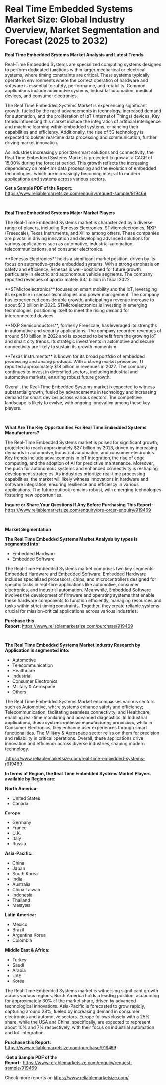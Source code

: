 <p><h1>Real Time Embedded Systems Market Size: Global Industry Overview, Market Segmentation and Forecast (2025 to 2032)</h1></p><p><strong>Real Time Embedded Systems Market Analysis and Latest Trends</strong></p>
<p><p>Real-Time Embedded Systems are specialized computing systems designed to perform dedicated functions within larger mechanical or electrical systems, where timing constraints are critical. These systems typically operate in environments where the correct operation of hardware and software is essential to safety, performance, and reliability. Common applications include automotive systems, industrial automation, medical devices, and consumer electronics.</p><p>The Real Time Embedded Systems Market is experiencing significant growth, fueled by the rapid advancements in technology, increased demand for automation, and the proliferation of IoT (Internet of Things) devices. Key trends influencing this market include the integration of artificial intelligence and machine learning within embedded systems, enhancing their capabilities and efficiency. Additionally, the rise of 5G technology is expected to bolster real-time data processing and communication, further driving market innovation.</p><p>As industries increasingly prioritize smart solutions and connectivity, the Real Time Embedded Systems Market is projected to grow at a CAGR of 15.00% during the forecast period. This growth reflects the increasing dependency on real-time data processing and the evolution of embedded technologies, which are increasingly becoming integral to modern applications and systems across various sectors.</p></p>
<p><strong>Get a Sample PDF of the Report:&nbsp;</strong> <a href="https://www.reliablemarketsize.com/enquiry/request-sample/919469?utm_campaign=3075&utm_medium=2&utm_source=Github&utm_content=ia&utm_term=05032025&utm_id=real-time-embedded-systems">https://www.reliablemarketsize.com/enquiry/request-sample/919469</a></p>
<p>&nbsp;</p>
<p><strong>Real Time Embedded Systems Major Market Players</strong></p>
<p><p>The Real-Time Embedded Systems market is characterized by a diverse range of players, including Renesas Electronics, STMicroelectronics, NXP (Freescale), Texas Instruments, and Xilinx among others. These companies are pivotal in driving innovation and developing advanced solutions for various applications such as automotive, industrial automation, telecommunications, and consumer electronics.</p><p>**Renesas Electronics** holds a significant market position, driven by its focus on automotive-grade embedded systems. With a strong emphasis on safety and efficiency, Renesas is well-positioned for future growth, particularly in electric and autonomous vehicle segments. The company reported revenues of approximately $3.1 billion in fiscal 2022.</p><p>**STMicroelectronics** focuses on smart mobility and the IoT, leveraging its expertise in sensor technologies and power management. The company has experienced considerable growth, anticipating a revenue increase to about $13 billion in 2023. STMicroelectronics is investing in emerging technologies, positioning itself to meet the rising demand for interconnected devices.</p><p>**NXP Semiconductors**, formerly Freescale, has leveraged its strengths in automotive and security applications. The company recorded revenues of around $10 billion in 2022 and is expected to benefit from the growing IoT and smart city trends. Its strategic investments in automotive and secure connectivity are likely to sustain its growth momentum.</p><p>**Texas Instruments** is known for its broad portfolio of embedded processing and analog products. With a strong market presence, TI reported approximately $18 billion in revenues in 2022. The company continues to invest in diversified sectors, including industrial and automotive markets, ensuring robust future growth.</p><p>Overall, the Real-Time Embedded Systems market is expected to witness substantial growth, fueled by advancements in technology and increasing demand for smart devices across various sectors. The competitive landscape is likely to evolve, with ongoing innovation among these key players.</p></p>
<p>&nbsp;</p>
<p><strong>What Are The Key Opportunities For Real Time Embedded Systems Manufacturers?</strong></p>
<p><p>The Real-Time Embedded Systems market is poised for significant growth, projected to reach approximately $27 billion by 2026, driven by increasing demands in automotive, industrial automation, and consumer electronics. Key trends include advancements in IoT integration, the rise of edge computing, and the adoption of AI for predictive maintenance. Moreover, the push for autonomous systems and enhanced connectivity is reshaping development strategies. As industries prioritize real-time processing capabilities, the market will likely witness innovations in hardware and software integration, ensuring resilience and efficiency in various applications. The future outlook remains robust, with emerging technologies fostering new opportunities.</p></p>
<p><strong>Inquire or Share Your Questions If Any Before Purchasing This Report:</strong> <a href="https://www.reliablemarketsize.com/enquiry/pre-order-enquiry/919469?utm_campaign=3075&utm_medium=2&utm_source=Github&utm_content=ia&utm_term=05032025&utm_id=real-time-embedded-systems">https://www.reliablemarketsize.com/enquiry/pre-order-enquiry/919469</a></p>
<p>&nbsp;</p>
<p><strong>Market Segmentation</strong></p>
<p><strong>The Real Time Embedded Systems Market Analysis by types is segmented into:</strong></p>
<p><ul><li>Embedded Hardware</li><li>Embedded Software</li></ul></p>
<p><p>The Real-Time Embedded Systems market comprises two key segments: Embedded Hardware and Embedded Software. Embedded Hardware includes specialized processors, chips, and microcontrollers designed for specific tasks in real-time applications like automotive, consumer electronics, and industrial automation. Meanwhile, Embedded Software involves the development of firmware and operating systems that enable these hardware components to function efficiently, managing resources and tasks within strict timing constraints. Together, they create reliable systems crucial for mission-critical applications across various industries.</p></p>
<p><strong>Purchase this Report:&nbsp;</strong><a href="https://www.reliablemarketsize.com/purchase/919469?utm_campaign=3075&utm_medium=2&utm_source=Github&utm_content=ia&utm_term=05032025&utm_id=real-time-embedded-systems">https://www.reliablemarketsize.com/purchase/919469</a></p>
<p>&nbsp;</p>
<p><strong>The Real Time Embedded Systems Market Industry Research by Application is segmented into:</strong></p>
<p><ul><li>Automotive</li><li>Telecommunication</li><li>Healthcare</li><li>Industrial</li><li>Consumer Electronics</li><li>Military & Aerospace</li><li>Others</li></ul></p>
<p><p>The Real Time Embedded Systems Market encompasses various sectors such as Automotive, where systems enhance safety and efficiency; Telecommunication, facilitating seamless connectivity; and Healthcare, enabling real-time monitoring and advanced diagnostics. In Industrial applications, these systems optimize manufacturing processes, while in Consumer Electronics, they enhance user experiences through smart functionalities. The Military & Aerospace sector relies on them for precision and reliability in critical operations. Overall, these applications drive innovation and efficiency across diverse industries, shaping modern technology.</p></p>
<p><a href="https://www.reliablemarketsize.com/real-time-embedded-systems-r919469?utm_campaign=3075&utm_medium=2&utm_source=Github&utm_content=ia&utm_term=05032025&utm_id=real-time-embedded-systems">&nbsp;https://www.reliablemarketsize.com/real-time-embedded-systems-r919469</a></p>
<p><strong>In terms of Region, the Real Time Embedded Systems Market Players available by Region are:</strong></p>
<p>
    <p> <strong> North America: </strong>
        <ul>
            <li>United States</li>
            <li>Canada</li>
        </ul>
        </p> 
    <p> <strong> Europe: </strong>
        <ul>
            <li>Germany</li>
            <li>France</li>
            <li>U.K.</li>
            <li>Italy</li>
            <li>Russia</li>
        </ul>
        </p> 
    <p> <strong> Asia-Pacific: </strong>
        <ul>
            <li>China</li>
            <li>Japan</li>
            <li>South Korea</li>
            <li>India</li>
            <li>Australia</li>
            <li>China Taiwan</li>
            <li>Indonesia</li>
            <li>Thailand</li>
            <li>Malaysia</li>
        </ul>
        </p> 
    <p> <strong> Latin America: </strong>
        <ul>
            <li>Mexico</li>
            <li>Brazil</li>
            <li>Argentina Korea</li>
            <li>Colombia</li>
        </ul>
        </p> 
    <p> <strong> Middle East & Africa: </strong>
        <ul>
            <li>Turkey</li>
            <li>Saudi</li>
            <li>Arabia</li>
            <li>UAE</li>
            <li>Korea</li>
        </ul>
    </p>
    </p>
<p><p>The Real-Time Embedded Systems market is witnessing significant growth across various regions. North America holds a leading position, accounting for approximately 30% of the market share, driven by advanced technological innovations. Asia-Pacific is forecasted to grow rapidly, capturing around 28%, fueled by increasing demand in consumer electronics and automotive sectors. Europe follows closely with a 25% share, while the USA and China, specifically, are expected to represent about 10% and 7% respectively, with their focus on industrial automation and IoT integration.</p></p>
<p><strong>Purchase this Report: </strong><a href="https://www.reliablemarketsize.com/purchase/919469?utm_campaign=3075&utm_medium=2&utm_source=Github&utm_content=ia&utm_term=05032025&utm_id=real-time-embedded-systems">https://www.reliablemarketsize.com/purchase/919469</a></p>
<p>&nbsp;<strong>Get a Sample PDF of the Report:&nbsp;&nbsp;</strong><a href="https://www.reliablemarketsize.com/enquiry/request-sample/919469?utm_campaign=3075&utm_medium=2&utm_source=Github&utm_content=ia&utm_term=05032025&utm_id=real-time-embedded-systems">https://www.reliablemarketsize.com/enquiry/request-sample/919469</a></p>
<p><strong></strong></p>
<p>Check more reports on <a href="https://www.reliablemarketsize.com/?utm_campaign=3075&utm_medium=2&utm_source=Github&utm_content=ia&utm_term=05032025&utm_id=real-time-embedded-systems">https://www.reliablemarketsize.com/</a></p>